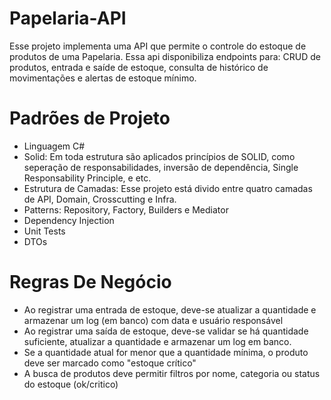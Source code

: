 # Papelaria-API
Esse projeto implementa uma API que permite o controle do estoque de produtos de uma Papelaria.
Essa api disponibiliza endpoints para: CRUD de produtos, entrada e saíde de estoque, consulta de histórico de movimentações e alertas de estoque mínimo.

# Padrões de Projeto
- Linguagem C#
- Solid: Em toda estrutura são aplicados princípios de SOLID, como seperação de responsabilidades, inversão de dependência, Single Responsability Principle, e etc.
- Estrutura de Camadas: Esse projeto está divido entre quatro camadas de API, Domain, Crosscutting e Infra.
- Patterns: Repository, Factory, Builders e Mediator
- Dependency Injection
- Unit Tests
- DTOs

# Regras De Negócio
- Ao registrar uma entrada de estoque, deve-se atualizar a quantidade e armazenar um log (em banco) com data e usuário responsável
- Ao registrar uma saída de estoque, deve-se validar se há quantidade suficiente, atualizar a quantidade e armazenar um log em banco.
- Se a quantidade atual for menor que a quantidade mínima, o produto deve ser marcado como "estoque crítico"
- A busca de produtos deve permitir filtros por nome, categoria ou status do estoque (ok/critico)
